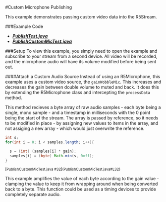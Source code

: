 #Custom Microphone Publishing

This example demonstrates passing custom video data into the R5Stream.

###Example Code
- ***[PublishTest.java](../PublishTest/PublishTest.java)***
- ***[PublishCustomMicTest.java](PublishCustomMicTest.java)***

###Setup
To view this example, you simply need to open the example and subscribe to your stream from a second device.  All video will be recorded, and the microphone audio will have its volume modified before being sent out.

####Attach a Custom Audio Source
Instead of using an R5Microphone, this example uses a custom video source, the `gainWobbleMic`. This increases and decreases the gain between double volume to muted and back. It does this by extending the R5Microphone class and intercepting the `processData` method.

This method recieves a byte array of raw audio samples - each byte being a single, mono sample - and a timestamp in milliseconds with the 0 point being the start of the stream. The array is passed by reference, so it needs to be modified in place - by assigning new values to items in the array, and not assiging a new array - which would just overwrite the reference.

```Java
int s;
for(int i = 0; i < samples.length; i++){

  s = (int) (samples[i] * gain);
  samples[i] = (byte) Math.min(s, 0xff);
}
```
<sup>
[PublishCustomMicTest.java #32](PublishCustomMicTest.java#L32)
</sup>

This example amplifies the value of each byte according to the gain value - clamping the value to keep it from wrapping around when being converted back to a byte. This function could be used as a timing devices to provide completely separate audio.
